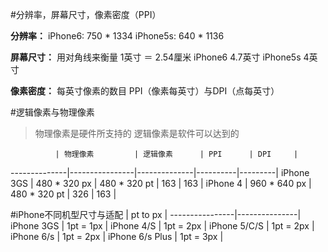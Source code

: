 #分辨率，屏幕尺寸，像素密度（PPI）


**分辨率：**
iPhone6: 750 * 1334
iPhone5s: 640 * 1136

**屏幕尺寸：**
用对角线来衡量
1英寸 ＝ 2.54厘米
iPhone6 4.7英寸
iPhone5s 4英寸

**像素密度：**
每英寸像素的数目
PPI（像素每英寸）与DPI（点每英寸）



#逻辑像素与物理像素
> 物理像素是硬件所支持的
> 逻辑像素是软件可以达到的

              | 物理像素         | 逻辑像素      | PPI      | DPI     |
--------------|----------------|--------------|----------|---------|
iPhone 3GS    | 480 * 320 px   | 480 * 320 pt | 163      | 163     |
iPhone 4      | 960 * 640 px   | 480 * 320 pt | 326      | 163     |


#iPhone不同机型尺寸与适配
                | pt to px      |
----------------|---------------|
iPhone 3GS      | 1pt = 1px     |
iPhone 4/S      | 1pt = 2px     |
iPhone 5/C/S    | 1pt = 2px     |
iPhone 6/s      | 1pt = 2px     |
iPhone 6/s Plus | 1pt = 3px     |



